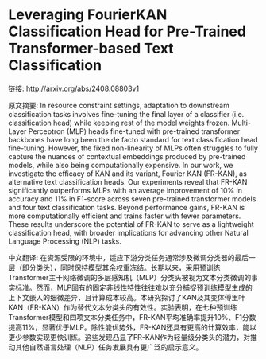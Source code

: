 # Leveraging FourierKAN Classification Head for Pre-Trained Transformer-based Text Classification

链接: http://arxiv.org/abs/2408.08803v1

原文摘要:
In resource constraint settings, adaptation to downstream classification
tasks involves fine-tuning the final layer of a classifier (i.e. classification
head) while keeping rest of the model weights frozen. Multi-Layer Perceptron
(MLP) heads fine-tuned with pre-trained transformer backbones have long been
the de facto standard for text classification head fine-tuning. However, the
fixed non-linearity of MLPs often struggles to fully capture the nuances of
contextual embeddings produced by pre-trained models, while also being
computationally expensive. In our work, we investigate the efficacy of KAN and
its variant, Fourier KAN (FR-KAN), as alternative text classification heads.
Our experiments reveal that FR-KAN significantly outperforms MLPs with an
average improvement of 10% in accuracy and 11% in F1-score across seven
pre-trained transformer models and four text classification tasks. Beyond
performance gains, FR-KAN is more computationally efficient and trains faster
with fewer parameters. These results underscore the potential of FR-KAN to
serve as a lightweight classification head, with broader implications for
advancing other Natural Language Processing (NLP) tasks.

中文翻译:
在资源受限的环境中，适应下游分类任务通常涉及微调分类器的最后一层（即分类头），同时保持模型其余权重冻结。长期以来，采用预训练Transformer主干网络微调的多层感知机（MLP）分类头被视为文本分类微调的事实标准。然而，MLP固有的固定非线性特性往往难以充分捕捉预训练模型生成的上下文嵌入的细微差异，且计算成本较高。本研究探讨了KAN及其变体傅里叶KAN（FR-KAN）作为替代文本分类头的有效性。实验表明，在七种预训练Transformer模型和四项文本分类任务中，FR-KAN平均准确率提升10%、F1分数提高11%，显著优于MLP。除性能优势外，FR-KAN还具有更高的计算效率，能以更少参数实现更快训练。这些发现凸显了FR-KAN作为轻量级分类头的潜力，对推动其他自然语言处理（NLP）任务发展具有更广泛的启示意义。
